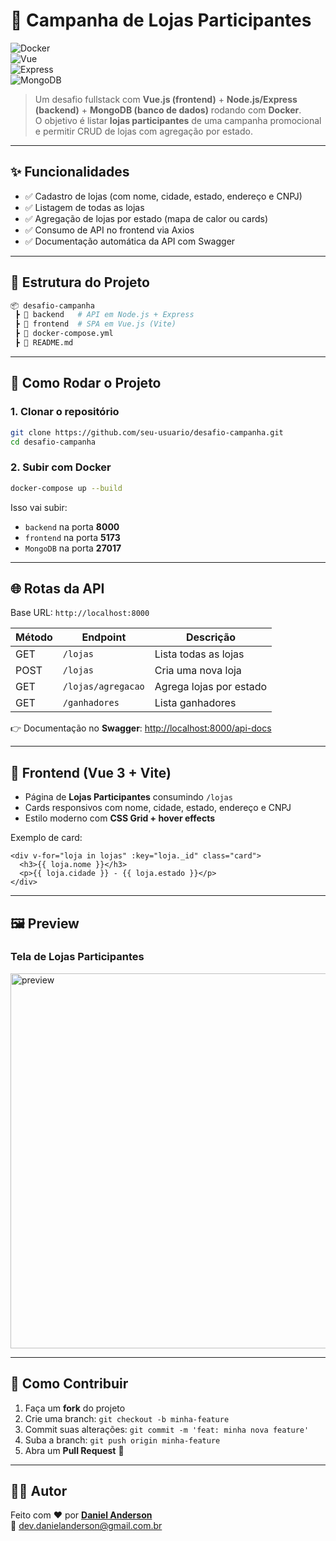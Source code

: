 # 🏪 Campanha de Lojas Participantes

![Docker](https://img.shields.io/badge/Docker-✔️-blue)  
![Vue](https://img.shields.io/badge/Vue.js-3-green)  
![Express](https://img.shields.io/badge/Express.js-⚡-black)  
![MongoDB](https://img.shields.io/badge/MongoDB-💾-green)  

> Um desafio fullstack com **Vue.js (frontend)** + **Node.js/Express (backend)** + **MongoDB (banco de dados)** rodando com **Docker**.  
O objetivo é listar **lojas participantes** de uma campanha promocional e permitir CRUD de lojas com agregação por estado.

---

## ✨ Funcionalidades
- ✅ Cadastro de lojas (com nome, cidade, estado, endereço e CNPJ)
- ✅ Listagem de todas as lojas
- ✅ Agregação de lojas por estado (mapa de calor ou cards)
- ✅ Consumo de API no frontend via Axios
- ✅ Documentação automática da API com Swagger

---

## 📂 Estrutura do Projeto
```bash
📦 desafio-campanha
 ┣ 📂 backend   # API em Node.js + Express
 ┣ 📂 frontend  # SPA em Vue.js (Vite)
 ┣ 📜 docker-compose.yml
 ┣ 📜 README.md
```

---

## 🚀 Como Rodar o Projeto

### 1. Clonar o repositório
```bash
git clone https://github.com/seu-usuario/desafio-campanha.git
cd desafio-campanha
```

### 2. Subir com Docker
```bash
docker-compose up --build
```

Isso vai subir:  
- `backend` na porta **8000**  
- `frontend` na porta **5173**  
- `MongoDB` na porta **27017**

---

## 🌐 Rotas da API
Base URL: `http://localhost:8000`

| Método | Endpoint              | Descrição                         |
|--------|-----------------------|-----------------------------------|
| GET    | `/lojas`              | Lista todas as lojas              |
| POST   | `/lojas`              | Cria uma nova loja                |
| GET    | `/lojas/agregacao`    | Agrega lojas por estado           |
| GET    | `/ganhadores`         | Lista ganhadores                  |

👉 Documentação no **Swagger**: [http://localhost:8000/api-docs](http://localhost:8000/api-docs)

---

## 🎨 Frontend (Vue 3 + Vite)
- Página de **Lojas Participantes** consumindo `/lojas`
- Cards responsivos com nome, cidade, estado, endereço e CNPJ  
- Estilo moderno com **CSS Grid + hover effects**

Exemplo de card:
```vue
<div v-for="loja in lojas" :key="loja._id" class="card">
  <h3>{{ loja.nome }}</h3>
  <p>{{ loja.cidade }} - {{ loja.estado }}</p>
</div>
```

---

## 🖼️ Preview
### Tela de Lojas Participantes
<img src="https://i.ibb.co/VYv3khW/shop-dashboard.png" alt="preview" width="600">

---

## 📌 Como Contribuir
1. Faça um **fork** do projeto  
2. Crie uma branch: `git checkout -b minha-feature`  
3. Commit suas alterações: `git commit -m 'feat: minha nova feature'`  
4. Suba a branch: `git push origin minha-feature`  
5. Abra um **Pull Request** 🚀

---

## 👨‍💻 Autor
Feito com ❤️ por [**Daniel Anderson**](https://github.com/seu-usuario)  
📧 dev.danielanderson@gmail.com.br